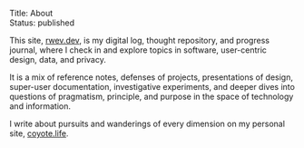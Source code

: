 Title: About   
Status: published

This site, [rwev.dev](https://rwev.dev), is my digital log, thought repository, and progress journal, where I check in and explore topics in software, user-centric design, data, and privacy. 

It is a mix of reference notes, defenses of projects, presentations of design, super-user documentation, investigative experiments, and deeper dives into questions of pragmatism, principle, and purpose in the space of technology and information.

I write about pursuits and wanderings of every dimension on my personal site, [coyote.life](https://coyote.life).



